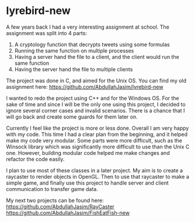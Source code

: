 # lyrebird-new

A few years back I had a very interesting assignment at school. The assignment was split into 4 parts:
1. A cryptology function that decrypts tweets using some formulas
2. Running the same function on multiple processes
3. Having a server hand the file to a client, and the client would run the same function
4. Having the server hand the file to multiple clients

The project was done in C, and aimed for the Unix OS. You can find my old assignment here: https://github.com/AbdullahJasim/lyrebird-new

I wanted to redo the project using C++ and for the Windows OS. For the sake of time and since I will be the only one using this project, I
decided to ignore several corner cases and invalid scenarios. There is a chance that I will go back and create some guards for them later
on.


Currently I feel like the project is more or less done. Overall I am very happy with my code. This time I had a clear plan from the
beginning, and it helped make my code very modular. Some parts were more difficult, such as the Winsock library which was significantly 
more difficult to use than the Unix C one. However, building modular code helped me make changes and refactor the code easily.

I plan to use most of these classes in a later project. My aim is to create a raycaster to render objects in OpenGL. Then to use
that raycaster to make a simple game, and finally use this project to handle server and client communication to transfer game data.

My next two projects can be found here:
https://github.com/AbdullahJasim/RayCaster
https://github.com/AbdullahJasim/FishEatFish-new
